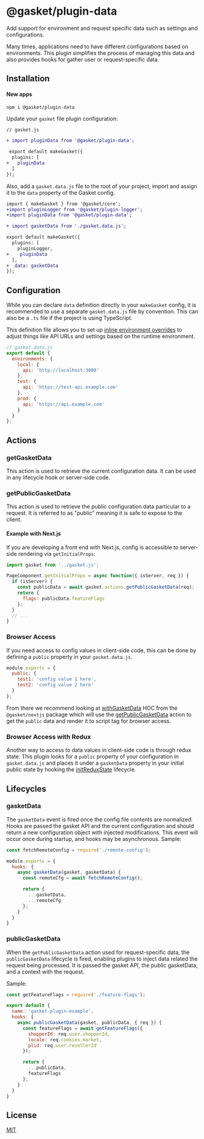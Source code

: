 # @gasket/plugin-data

Add support for environment and request specific data such as settings and
configurations.

Many times, applications need to have different configurations based on
environments.
This plugin simplifies the process of managing this data and also provides
hooks for gather user or request-specific data.

## Installation

#### New apps

```
npm i @gasket/plugin-data
```

Update your `gasket` file plugin configuration:

```diff
// gasket.js

+ import pluginData from '@gasket/plugin-data';

 export default makeGasket({
  plugins: [
+   pluginData
  ]
});
```

Also, add a `gasket.data.js` file to the root of your project, import and assign
it to the `data` property of the Gasket config.

```diff
import { makeGasket } from '@gasket/core';
+import pluginLogger from '@gasket/plugin-logger';
+import pluginData from '@gasket/plugin-data';

+ import gasketData from './gasket.data.js';

export default makeGasket({
  plugins: [
    pluginLogger,
+    pluginData
  ],
+  data: gasketData
});
```

## Configuration

While you can declare `data` definition directly in your `makeGasket` config,
it is recommended to use a separate `gasket.data.js` file by convention.
This can also be a `.ts` file if the project is using TypeScript.

This definition file allows you to set up [inline environment overrides] to
adjust things like API URLs and settings based on the runtime environment.

```js
// gasket.data.js
export default {
  environments: {
    local: {
      api: 'http://localhost:3000'
    },
    test: {
      api: 'https://test-api.example.com'
    },
    prod: {
      api: 'https://api.example.com'
    }
  }
};
```

## Actions

### getGasketData

This action is used to retrieve the current configuration data. It can be used
in any lifecycle hook or server-side code.

### getPublicGasketData

This action is used to retrieve the public configuration data particular to a
request.
It is referred to as "public" meaning it is safe to expose to the client.

#### Example with Next.js

If you are developing a front end with Next.js, config is accessible to
server-side rendering via `getInitialProps`:

```jsx
import gasket from '../gasket.js';

PageComponent.getInitialProps = async function({ isServer, req }) {
  if (isServer) {
    const publicData = await gasket.actions.getPublicGasketData(req);
    return {
      flags: publicData.featureFlags
    };
  }
  // ...
}
```

### Browser Access

If you need access to config values in client-side code, this can be done
by defining a `public` property in your `gasket.data.js`.

```js
module.exports = {
  public: {
    test1: 'config value 1 here',
    test2: 'config value 2 here'
  }
};
```

From there we recommend looking at [withGasketData] HOC from the
`@gasket/nextjs` package which will use the [getPublicGasketData] action to get
the `public` data and render it to script tag for browser access.

### Browser Access with Redux

Another way to access to data values in client-side code is through redux state.
This plugin looks for a `public` property of your configuration in
`gasket.data.js` and places it under a `gasketData` property in your initial
public state by hooking the [initReduxState] lifecycle.

## Lifecycles

### gasketData

The `gasketData` event is fired once the config file contents are normalized.
Hooks are passed the gasket API and the current configuration and should return
a new configuration object with injected modifications. This event will occur
once during startup, and hooks may be asynchronous. Sample:

```js
const fetchRemoteConfig = require('./remote-config');

module.exports = {
  hooks: {
    async gasketData(gasket, gasketData) {
      const remoteCfg = await fetchRemoteConfig();

      return {
        ...gasketData,
        ...remoteCfg
      };
    }
  }
}
```

### publicGasketData

When the `getPublicGasketData` action used for request-specific data,
the `publicGasketData` lifecycle is fired, enabling plugins to inject
data related the request being processed. It is passed the
gasket API, the public gasketData, and a context with the request.

Sample:

```js
const getFeatureFlags = require('./feature-flags');

export default {
  name: 'gasket-plugin-example',
  hooks: {
    async publicGasketData(gasket, publicData, { req }) {
      const featureFlags = await getFeatureFlags({
        shopperId: req.user.shopperId,
        locale: req.cookies.market,
        plid: req.user.resellerId
      });

      return {
        ...publicData,
        featureFlags
      };
    }
  }
}
```

## License

[MIT](./LICENSE.md)

<!-- LINKS -->

[getPublicGasketData]: #getpublicgasketdata
[withGasketData]: /packages/gasket-nextjs/README.md#withgasketdata
[initReduxState]: /packages/gasket-plugin-redux/README.md#initreduxstate

<!-- TODO - recover configuration doc -->
[inline environment overrides]:/packages/gasket-cli/docs/configuration.md#environments
